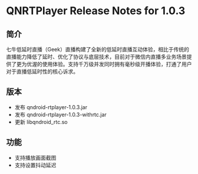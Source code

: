 # QNRTPlayer Release Notes for 1.0.3

## 简介

七牛低延时直播（Geek）直播构建了全新的低延时直播互动体验，相比于传统的直播能力降低了延时、优化了协议与底层技术，目前对于微信内直播多业务场景提供了更为优渥的使用体验。支持千万级并发同时拥有毫秒级开播体验，打通了用户对于直播低延时性的核心诉求。

## 版本

- 发布 qndroid-rtplayer-1.0.3.jar
- 发布 qndroid-rtplayer-1.0.3-withrtc.jar
- 更新 libqndroid_rtc.so


## 功能

- 支持播放画面截图
- 支持设置抖动延迟
